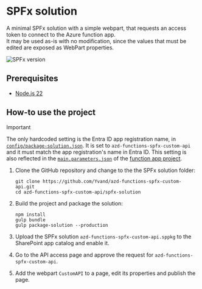 # SPFx solution

A minimal SPFx solution with a simple webpart, that requests an access token to connect to the Azure function app.  
It may be used as-is with no modification, since the values that must be edited are exposed as WebPart properties.

![SPFx version](https://img.shields.io/badge/version-1.21.1-green.svg)

## Prerequisites

- [Node.js 22](https://www.nodejs.org/)

## How-to use the project

> [!IMPORTANT]
> The only hardcoded setting is the Entra ID app registration name, in [`config/package-solution.json`](config/package-solution.json#L38). It is set to `azd-functions-spfx-custom-api` and it must match the app registration's name in Entra ID. This setting is also reflected in the [`main.parameters.json`](../azure-function-app/infra/main.parameters.json#L15) of the [function app project](../azure-function-app).

1. Clone the GitHub repository and change to the the SPFx solution folder:

   ```shell
   git clone https://github.com/Yvand/azd-functions-spfx-custom-api.git
   cd azd-functions-spfx-custom-api/spfx-solution
   ```

1. Build the project and package the solution:

   ```shell
   npm install
   gulp bundle
   gulp package-solution --production
   ```

1. Upload the SPFx solution `azd-functions-spfx-custom-api.sppkg` to the SharePoint app catalog and enable it.

1. Go to the API access page and approve the request for `azd-functions-spfx-custom-api`.

1. Add the webpart `CustomAPI` to a page, edit its properties and publish the page.
